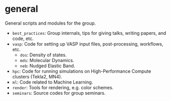 # general
General scripts and modules for the group.

- `best_practices`: Group internals, tips for giving talks, writing papers, and code, etc.
- `vasp`: Code for setting up VASP input files, post-processing, workflows, etc.
  - `dos`: Density of states.
  - `mds`: Molecular Dynamics.
  - `neb`: Nudged Elastic Band.
- `hpc`: Code for running simulations on High-Performance Compute clusters (Tekla2, MN4).
- `ml`: Code related to Machine Learning.
- `render`: Tools for rendering, e.g. color schemes.
- `seminars`: Source codes for group seminars.